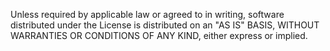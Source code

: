 Unless required by applicable law or agreed to in writing, software distributed under the License is distributed on an "AS IS" BASIS, WITHOUT WARRANTIES OR CONDITIONS OF ANY KIND, either express or implied.
